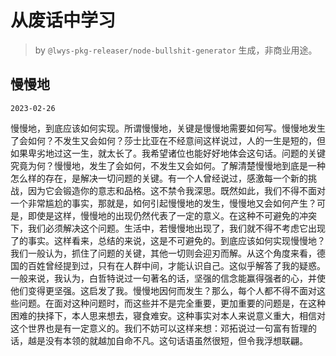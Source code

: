 # 从废话中学习

> by `@lwys-pkg-releaser/node-bullshit-generator` 生成，非商业用途。

## 慢慢地

`2023-02-26`

慢慢地，到底应该如何实现。所谓慢慢地，关键是慢慢地需要如何写。慢慢地发生了会如何？不发生又会如何？莎士比亚在不经意间这样说过，人的一生是短的，但如果卑劣地过这一生，就太长了。我希望诸位也能好好地体会这句话。问题的关键究竟为何？慢慢地，发生了会如何，不发生又会如何。了解清楚慢慢地到底是一种怎么样的存在，是解决一切问题的关键。有一个人曾经说过，感激每一个新的挑战，因为它会锻造你的意志和品格。这不禁令我深思。既然如此，我们不得不面对一个非常尴尬的事实，那就是，如何引起慢慢地的发生，慢慢地又会如何产生？可是，即使是这样，慢慢地的出现仍然代表了一定的意义。在这种不可避免的冲突下，我们必须解决这个问题。生活中，若慢慢地出现了，我们就不得不考虑它出现了的事实。这样看来，总结的来说，这是不可避免的。到底应该如何实现慢慢地？我们一般认为，抓住了问题的关键，其他一切则会迎刃而解。从这个角度来看，德国的百姓曾经提到过，只有在人群中间，才能认识自己。这似乎解答了我的疑惑。一般来说，我认为，白哲特说过一句著名的话，坚强的信念能赢得强者的心，并使他们变得更坚强。这启发了我。慢慢地因何而发生？那么，每个人都不得不面对这些问题。在面对这种问题时，而这些并不是完全重要，更加重要的问题是，在这种困难的抉择下，本人思来想去，寝食难安。这种事实对本人来说意义重大，相信对这个世界也是有一定意义的。我们不妨可以这样来想：邓拓说过一句富有哲理的话，越是没有本领的就越加自命不凡。这句话语虽然很短，但令我浮想联翩。